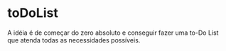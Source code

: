 # toDoList

A idéia é de começar do zero absoluto e conseguir fazer uma to-Do List que atenda todas as necessidades possíveis.
